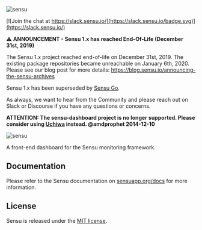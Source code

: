 ![sensu](https://raw.github.com/sensu/sensu/master/sensu-logo.png)

[![Join the chat at https://slack.sensu.io/](https://slack.sensu.io/badge.svg)](https://slack.sensu.io/)

:warning: **ANNOUNCEMENT - Sensu 1.x has reached End-Of-Life (December 31st, 2019)**

The Sensu 1.x project reached end-of-life on December 31st, 2019. The
existing package repositories became unreachable on January 6th, 2020.
Please see our blog post for more details:
https://blog.sensu.io/announcing-the-sensu-archives

Sensu 1.x has been superseded by [Sensu Go](https://github.com/sensu/sensu-go).

As always, we want to hear from the Community and please reach out on
Slack or Discourse if you have any questions or concerns.

**ATTENTION: The sensu-dashboard project is no longer supported. Please consider using [Uchiwa](https://github.com/sensu/uchiwa) instead. @amdprophet 2014-12-10**

![sensu](https://raw.github.com/sensu/sensu/master/sensu-logo.png)

A front-end dashboard for the Sensu monitoring framework.

## Documentation
  Please refer to the Sensu documentation on [sensuapp.org/docs](http://sensuapp.org/docs) for more information.

## License
  Sensu is released under the [MIT license](https://raw.github.com/sensu/sensu-dashboard/master/MIT-LICENSE.txt).

